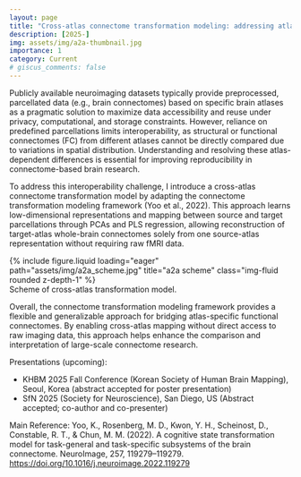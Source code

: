 ```yaml
---
layout: page
title: "Cross-atlas connectome transformation modeling: addressing atlas-dependent discrepancies in brain network analysis"
description: [2025-]
img: assets/img/a2a-thumbnail.jpg
importance: 1
category: Current
# giscus_comments: false
---
```


Publicly available neuroimaging datasets typically provide preprocessed, parcellated data (e.g., brain connectomes) based on specific brain atlases as a pragmatic solution to maximize data accessibility and reuse under privacy, computational, and storage constraints. However, reliance on predefined parcellations limits interoperability, as structural or functional connectomes (FC) from different atlases cannot be directly compared due to variations in spatial distribution. Understanding and resolving these atlas-dependent differences is essential for improving reproducibility in connectome-based brain research.

To address this interoperability challenge, I introduce a cross-atlas connectome transformation model by adapting the connectome transformation modeling framework (Yoo et al., 2022). This approach learns low-dimensional representations and mapping between source and target parcellations through PCAs and PLS regression, allowing reconstruction of target-atlas whole-brain connectomes solely from one source-atlas representation without requiring raw fMRI data.

<div class="row">
    <div class="col-sm mt-3 mt-md-0">
        {% include figure.liquid loading="eager" path="assets/img/a2a_scheme.jpg" title="a2a scheme" class="img-fluid rounded z-depth-1" %}
    </div>
</div>
<div class="caption">
    Scheme of cross-atlas transformation model.
</div>

Overall, the connectome transformation modeling framework provides a flexible and generalizable approach for bridging atlas-specific functional connectomes. By enabling cross-atlas mapping without direct access to raw imaging data, this approach helps enhance the comparison and interpretation of large-scale connectome research.

Presentations (upcoming):
- KHBM 2025 Fall Conference (Korean Society of Human Brain Mapping), Seoul, Korea (abstract accepted for poster presentation)
- SfN 2025 (Society for Neuroscience), San Diego, US (Abstract accepted; co-author and co-presenter)

Main Reference:
Yoo, K., Rosenberg, M. D., Kwon, Y. H., Scheinost, D., Constable, R. T., & Chun, M. M. (2022). A cognitive state transformation model for task-general and task-specific subsystems of the brain connectome. NeuroImage, 257, 119279–119279. https://doi.org/10.1016/j.neuroimage.2022.119279
